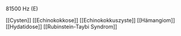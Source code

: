 81500 Hz (E)

[[Cysten]]
[[Echinokokkose]]
[[Echinokokkuszyste]]
[[Hämangiom]]
[[Hydatidose]]
[[Rubinstein-Taybi Syndrom]]